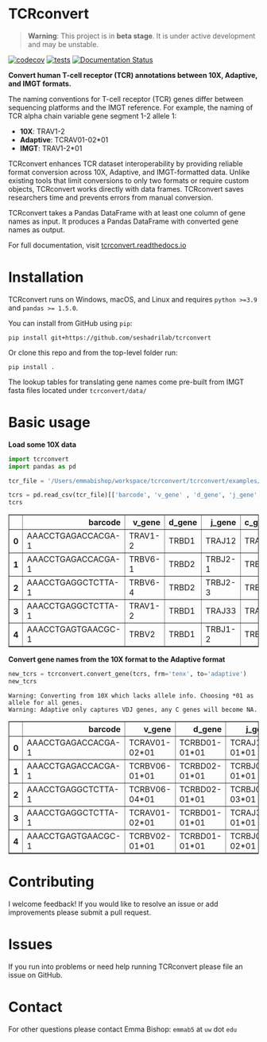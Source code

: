 # TCRconvert

> **Warning**: This project is in **beta stage**. It is under active development and may be unstable.

[![codecov](https://codecov.io/github/seshadrilab/tcrconvert/graph/badge.svg?token=BA25XH6BS2)](https://codecov.io/github/seshadrilab/tcrconvert)
[![tests](https://github.com/seshadrilab/tcrconvert/actions/workflows/pytest.yml/badge.svg)](https://github.com/seshadrilab/tcrconvert/actions/workflows/pytest.yml)
[![Documentation Status](https://readthedocs.org/projects/tcrconvert/badge/?version=latest)](https://tcrconvert.readthedocs.io/en/latest/?badge=latest)

**Convert human T-cell receptor (TCR) annotations between 10X, Adaptive, and IMGT formats.**

The naming conventions for T-cell receptor (TCR) genes differ between sequencing 
platforms and the IMGT reference. For example, the naming of TCR alpha chain variable 
gene segment 1-2 allele 1:

* **10X**: TRAV1-2
* **Adaptive**: TCRAV01-02*01
* **IMGT**: TRAV1-2*01

TCRconvert enhances TCR dataset interoperability by providing reliable format conversion 
across 10X, Adaptive, and IMGT-formatted data. Unlike existing tools that limit conversions 
to only two formats or require custom objects, TCRconvert works directly with data 
frames. TCRconvert saves researchers time and prevents errors from manual conversion.

TCRconvert takes a Pandas DataFrame with at least one column of gene names as input. It produces a Pandas DataFrame with converted gene names as output.

For full documentation, visit [tcrconvert.readthedocs.io](https://tcrconvert.readthedocs.io/en/latest/)

# Installation

TCRconvert runs on Windows, macOS, and Linux and requires `python >=3.9` and `pandas >= 1.5.0`.

You can install from GitHub using `pip`:

```
pip install git+https://github.com/seshadrilab/tcrconvert
```

Or clone this repo and from the top-level folder run:

```
pip install .
```

The lookup tables for translating gene names come pre-built from IMGT fasta files located under ``tcrconvert/data/``

# Basic usage

**Load some 10X data**


```python
import tcrconvert
import pandas as pd

tcr_file = '/Users/emmabishop/workspace/tcrconvert/tcrconvert/examples/example_10x.csv'

tcrs = pd.read_csv(tcr_file)[['barcode', 'v_gene' , 'd_gene', 'j_gene', 'c_gene', 'cdr3']]
tcrs
```





<div>
<table border="1" class="dataframe">
  <thead>
    <tr style="text-align: right;">
      <th></th>
      <th>barcode</th>
      <th>v_gene</th>
      <th>d_gene</th>
      <th>j_gene</th>
      <th>c_gene</th>
      <th>cdr3</th>
    </tr>
  </thead>
  <tbody>
    <tr>
      <th>0</th>
      <td>AAACCTGAGACCACGA-1</td>
      <td>TRAV1-2</td>
      <td>TRBD1</td>
      <td>TRAJ12</td>
      <td>TRAC</td>
      <td>CAVMDSSYKLIF</td>
    </tr>
    <tr>
      <th>1</th>
      <td>AAACCTGAGACCACGA-1</td>
      <td>TRBV6-1</td>
      <td>TRBD2</td>
      <td>TRBJ2-1</td>
      <td>TRBC2</td>
      <td>CASSGLAGGYNEQFF</td>
    </tr>
    <tr>
      <th>2</th>
      <td>AAACCTGAGGCTCTTA-1</td>
      <td>TRBV6-4</td>
      <td>TRBD2</td>
      <td>TRBJ2-3</td>
      <td>TRBC2</td>
      <td>CASSGVAGGTDTQYF</td>
    </tr>
    <tr>
      <th>3</th>
      <td>AAACCTGAGGCTCTTA-1</td>
      <td>TRAV1-2</td>
      <td>TRBD1</td>
      <td>TRAJ33</td>
      <td>TRAC</td>
      <td>CAVKDSNYQLIW</td>
    </tr>
    <tr>
      <th>4</th>
      <td>AAACCTGAGTGAACGC-1</td>
      <td>TRBV2</td>
      <td>TRBD1</td>
      <td>TRBJ1-2</td>
      <td>TRBC1</td>
      <td>CASNQGLNYGYTF</td>
    </tr>
  </tbody>
</table>
</div>



**Convert gene names from the 10X format to the Adaptive format**


```python
new_tcrs = tcrconvert.convert_gene(tcrs, frm='tenx', to='adaptive')
new_tcrs
```

    Warning: Converting from 10X which lacks allele info. Choosing *01 as allele for all genes.
    Warning: Adaptive only captures VDJ genes, any C genes will become NA.





<div>
<table border="1" class="dataframe">
  <thead>
    <tr style="text-align: right;">
      <th></th>
      <th>barcode</th>
      <th>v_gene</th>
      <th>d_gene</th>
      <th>j_gene</th>
      <th>c_gene</th>
      <th>cdr3</th>
    </tr>
  </thead>
  <tbody>
    <tr>
      <th>0</th>
      <td>AAACCTGAGACCACGA-1</td>
      <td>TCRAV01-02*01</td>
      <td>TCRBD01-01*01</td>
      <td>TCRAJ12-01*01</td>
      <td>&lt;NA&gt;</td>
      <td>CAVMDSSYKLIF</td>
    </tr>
    <tr>
      <th>1</th>
      <td>AAACCTGAGACCACGA-1</td>
      <td>TCRBV06-01*01</td>
      <td>TCRBD02-01*01</td>
      <td>TCRBJ02-01*01</td>
      <td>&lt;NA&gt;</td>
      <td>CASSGLAGGYNEQFF</td>
    </tr>
    <tr>
      <th>2</th>
      <td>AAACCTGAGGCTCTTA-1</td>
      <td>TCRBV06-04*01</td>
      <td>TCRBD02-01*01</td>
      <td>TCRBJ02-03*01</td>
      <td>&lt;NA&gt;</td>
      <td>CASSGVAGGTDTQYF</td>
    </tr>
    <tr>
      <th>3</th>
      <td>AAACCTGAGGCTCTTA-1</td>
      <td>TCRAV01-02*01</td>
      <td>TCRBD01-01*01</td>
      <td>TCRAJ33-01*01</td>
      <td>&lt;NA&gt;</td>
      <td>CAVKDSNYQLIW</td>
    </tr>
    <tr>
      <th>4</th>
      <td>AAACCTGAGTGAACGC-1</td>
      <td>TCRBV02-01*01</td>
      <td>TCRBD01-01*01</td>
      <td>TCRBJ01-02*01</td>
      <td>&lt;NA&gt;</td>
      <td>CASNQGLNYGYTF</td>
    </tr>
  </tbody>
</table>
</div>

# Contributing

I welcome feedback! If you would like to resolve an issue or add improvements please submit a pull request.

# Issues

If you run into problems or need help running TCRconvert please file an issue on GitHub.

# Contact

For other questions please contact Emma Bishop: `emmab5` at `uw` dot `edu`
